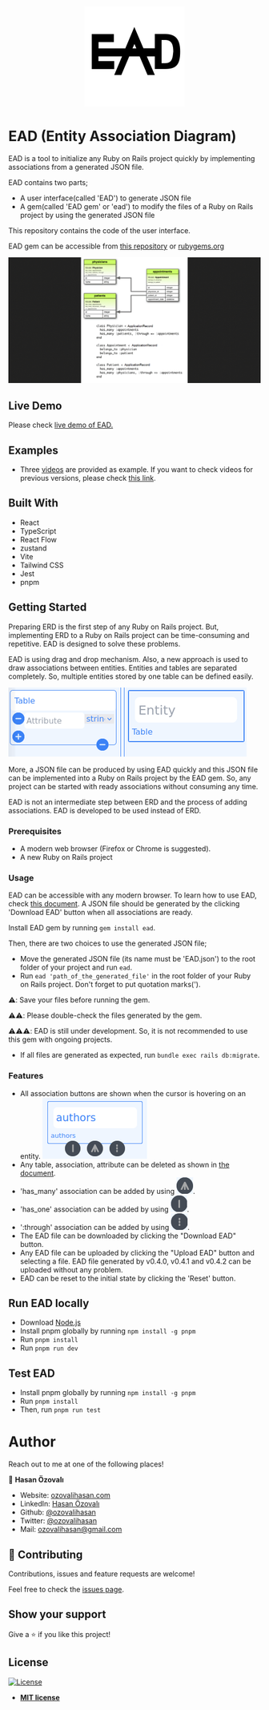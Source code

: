 <p align="center">
  <img src="./documents/images/ead-logo.svg" alt="EAD Logo"/>
</p>

# EAD (Entity Association Diagram)

EAD is a tool to initialize any Ruby on Rails project quickly by implementing associations from a generated JSON file.

EAD contains two parts;

- A user interface(called 'EAD') to generate JSON file
- A gem(called 'EAD gem' or 'ead') to modify the files of a Ruby on Rails project by using the generated JSON file

This repository contains the code of the user interface.

EAD gem can be accessible from [this repository](https://github.com/ozovalihasan/ead-g) or [rubygems.org](https://rubygems.org/gems/ead) 

![project-gif](./documents/images/project.gif)

## Live Demo 

Please check [live demo of EAD.](https://ead.ozovalihasan.com/)

## Examples

- Three [videos](https://drive.google.com/drive/folders/1ijDYvCQVRRb6kozWTUv3zUCs2EEGSWej?usp=sharing) are provided as example. If you want to check videos for previous versions, please check [this link](https://drive.google.com/drive/folders/1PrS0zW3H-ZKMjhHDAXTN2vRz-flhLDdE?usp=sharing).

## Built With

- React
- TypeScript
- React Flow
- zustand
- Vite
- Tailwind CSS
- Jest
- pnpm

## Getting Started

Preparing ERD is the first step of any Ruby on Rails project. But, implementing ERD to a Ruby on Rails project can be time-consuming and repetitive. EAD is designed to solve these problems.

EAD is using drag and drop mechanism. Also, a new approach is used to draw associations between entities. Entities and tables are separated completely. So, multiple entities stored by one table can be defined easily.

![entity and table](./documents/images/entity-table.png)

More, a JSON file can be produced by using EAD quickly and this JSON file can be implemented into a Ruby on Rails project by the EAD gem. So, any project can be started with ready associations without consuming any time.

EAD is not an intermediate step between ERD and the process of adding associations. EAD is developed to be used instead of ERD.
### Prerequisites

- A modern web browser (Firefox or Chrome is suggested).
- A new Ruby on Rails project

### Usage

EAD can be accessible with any modern browser. To learn how to use EAD, check [this document](./documents/how-to-use.md). A JSON file should be generated by the clicking 'Download EAD' button when all associations are ready. 

Install EAD gem by running `gem install ead`.

Then, there are two choices to use the generated JSON file;
- Move the generated JSON file (its name must be 'EAD.json') to the root folder of your project and run `ead`. 
- Run `ead 'path_of_the_generated_file'` in the root folder of your Ruby on Rails project. Don't forget to put quotation marks(').

⚠️: Save your files before running the gem.

⚠️⚠️: Please double-check the files generated by the gem.

⚠️⚠️⚠️: EAD is still under development. So, it is not recommended to use this gem with ongoing projects. 


- If all files are generated as expected, run `bundle exec rails db:migrate`.
### Features

- All association buttons are shown when the cursor is hovering on an entity. 
![an entity](./documents/images/association-buttons.png)
- Any table, association, attribute can be deleted as shown in [the document](./documents/how-to-use.md#How-to-add-and-delete-tables-and-their-attributes).
- 'has_many' association can be added by using ![has_many](./documents/images/has_many.png).
- 'has_one' association can be added by using ![has_one](./documents/images/has_one.png).
- ':through' association can be added by using ![through](./documents/images/through.png).
- The EAD file can be downloaded by clicking the "Download EAD" button.
- Any EAD file can be uploaded by clicking the "Upload EAD" button and selecting a file. EAD file generated by v0.4.0, v0.4.1 and v0.4.2 can be uploaded without any problem.
- EAD can be reset to the initial state by clicking the 'Reset' button.

## Run EAD locally

- Download [Node.js](https://nodejs.org/en/download/)
- Install pnpm globally by running `npm install -g pnpm`
- Run `pnpm install`
- Run `pnpm run dev`

## Test EAD

- Install pnpm globally by running `npm install -g pnpm`
- Run `pnpm install`
- Then, run `pnpm run test`

# Author

Reach out to me at one of the following places!

👤 **Hasan Özovalı**

- Website: [ozovalihasan.com](https://www.ozovalihasan.com/)
- LinkedIn: [Hasan Özovalı](https://www.linkedin.com/in/hasan-ozovali/)
- Github: [@ozovalihasan](https://github.com/ozovalihasan)
- Twitter: [@ozovalihasan](https://twitter.com/ozovalihasan)
- Mail: [ozovalihasan@gmail.com](mailto:ozovalihasan@gmail.com)


## 🤝 Contributing

Contributions, issues and feature requests are welcome! 

Feel free to check the [issues page](https://github.com/ozovalihasan/ead/issues).

## Show your support

Give a ⭐️ if you like this project!

## License

[![License](http://img.shields.io/:license-mit-blue.svg?style=flat-square)](http://badges.mit-license.org)

- **[MIT license](http://opensource.org/licenses/mit-license.php)**
 